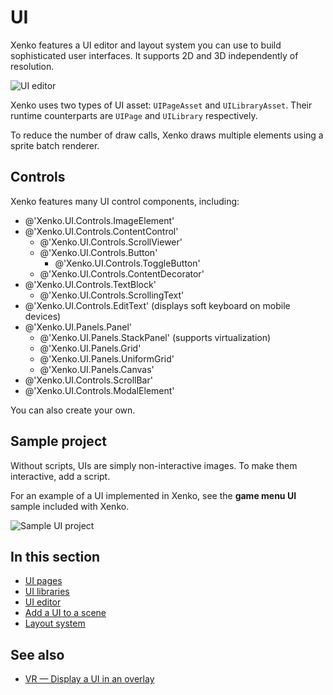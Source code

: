 # UI

Xenko features a UI editor and layout system you can use to build sophisticated user interfaces. It supports 2D and 3D independently of resolution.

![UI editor](media/ui-editor.png)

Xenko uses two types of UI asset: `UIPageAsset` and `UILibraryAsset`. Their runtime counterparts are `UIPage` and `UILibrary` respectively.

To reduce the number of draw calls, Xenko draws multiple elements using a sprite batch renderer.

## Controls

Xenko features many UI control components, including:

* @'Xenko.UI.Controls.ImageElement'
* @'Xenko.UI.Controls.ContentControl'
  * @'Xenko.UI.Controls.ScrollViewer'
  * @'Xenko.UI.Controls.Button'
    * @'Xenko.UI.Controls.ToggleButton'
  * @'Xenko.UI.Controls.ContentDecorator'
* @'Xenko.UI.Controls.TextBlock'
  * @'Xenko.UI.Controls.ScrollingText'
* @'Xenko.UI.Controls.EditText' (displays soft keyboard on mobile devices)
* @'Xenko.UI.Panels.Panel'
  * @'Xenko.UI.Panels.StackPanel' (supports virtualization)
  * @'Xenko.UI.Panels.Grid'
  * @'Xenko.UI.Panels.UniformGrid'
  * @'Xenko.UI.Panels.Canvas'
* @'Xenko.UI.Controls.ScrollBar'
* @'Xenko.UI.Controls.ModalElement'

You can also create your own.

## Sample project

Without scripts, UIs are simply non-interactive images. To make them interactive, add a script.

For an example of a UI implemented in Xenko, see the **game menu UI** sample included with Xenko.

![Sample UI project](media/ui-sample-project.png)

## In this section

* [UI pages](ui-pages.md)
* [UI libraries](ui-libraries.md)
* [UI editor](ui-editor.md)
* [Add a UI to a scene](add-a-ui-to-a-scene.md)
* [Layout system](layout-system.md)

## See also

* [VR — Display a UI in an overlay](../virtual-reality/display-a-ui-in-an-overlay.md)